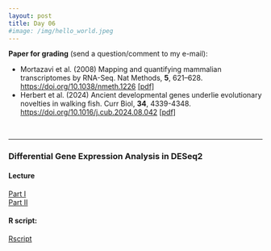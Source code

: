```yaml
---
layout: post
title: Day 06
#image: /img/hello_world.jpeg
---
```


**Paper for grading** (send a question/comment to my e-mail): 

- Mortazavi et al. (2008) Mapping and quantifying mammalian transcriptomes by RNA-Seq. Nat Methods, **5**, 621–628. https://doi.org/10.1038/nmeth.1226 [[pdf]](../pdf/Mortazavietal2008.pdf)
- Herbert et al. (2024) Ancient developmental genes underlie evolutionary novelties in walking fish. Curr Biol, **34**, 4339-4348. https://doi.org/10.1016/j.cub.2024.08.042 [[pdf]](../pdf/Herbertetal2024.pdf) 

&nbsp;  

---

### Differential Gene Expression Analysis in DESeq2

#### Lecture
[Part I ](../pdf/Day06-A.pdf)  
[Part II](../pdf/Day06-B.pdf) 

#### R script:  
[Rscript](../files/DGEmtDNA_W.R)



